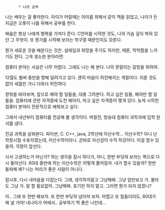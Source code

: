           * 나의 공부

나는 배우는 걸 좋아한다.
아이가 어릴때는 아이를 위해서 같이 책을 읽었고,
나이가 든 지금은 오롯이 나를 위해서 공부를 한다.

배움은 항상 나에게 행복을 가져다 준다.
C언어를 시작한 것도, 나의 가슴 깊이 박혀 있던 그 무엇이.
또 뭔가를 시작해 보자는 학구열 때문인지도 모른다.

뭔가 새로운 것을 배운다는 것은.
설레임과 희망을 주기도 하지만,
때론, 막막함을 느끼기도 한다.
그게 생소한 분야라면. 

컴퓨터 분야는 사실은 너무 어렵다.
그래도 나는 해 본다. 나의 못말리는 갈망을 위하여.

12월도 벌써 중반을 향해 달려가고 있다.
괜히 마음이 허전해지는 계절이다.
이룬 것도 없이 세월만 가니 더욱더 허전하다.

창밖을 바라보며, 앞으로 해야 할 일들을, 대충 그려본다.
하고 싶은 일들, 해야만 할 일들을.
컴퓨터에 관한 자격증에 도전 해야지, 따고 싶은 자격증이 몇개 있다.
늦게 시작한 컴퓨터 분야라 전문적으로 배워보고 싶다.

그래서 내년부터 컴퓨터를 전공해 볼 생각이다. 
며칠전, 방송대 컴퓨터 과학과에 입학 원서를 냈다.

전공 과목을 살펴본다. 파이썬, C. C++, java, 2학년에 이산수학...
이산수학? 아니 난 학창시절 수포자였는데, 이산수학이라니.
곧바로 자신감이 수직 하강이다.
이걸 할수 있을까.
걱정이 앞선다. 

사서 고생하는거 아닌가? 하는 생각을 잠시 하다가,
아니, 한번 부딪혀 보자는 쪽으로 다시 돌아선다.
60대 중반에 하는 이산수학은 어떻게 풀어질까.
내가 할수 있을까? 한번 돌파해 봐?
나는 머리가 좋은 사람이 아니다.

잠시후, 다시 내마음을 다잡는다.
그래, 생각하지말고 그냥해봐. 그냥 앞만보고 가. 몰라도 그냥 가.
잘 할 필요없어. 그냥해봐. 포기만 하지 말고.
그러면 뭔가 되지 않겠니?

아.. 그래 또 한번 해보자. 또 한번 부딪혀 넘어져 보자.
어렵고 또 힘들더라도, 
60대가 해 낼 거야!
내나이가 어때서..
공부하기 딱 좋은 나인데...

